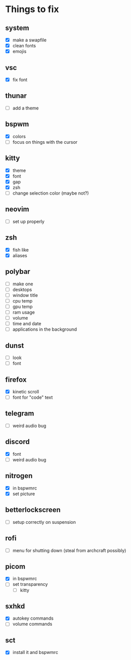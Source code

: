 # Things to fix

## system

- [x] make a swapfile
- [x] clean fonts
- [x] emojis

## vsc

- [x] fix font

## thunar

- [ ] add a theme

## bspwm

- [x] colors
- [ ] focus on things with the cursor

## kitty

- [x] theme
- [x] font
- [x] gap
- [x] zsh
- [ ] change selection color (maybe not?)

## neovim

- [ ] set up properly

## zsh

- [x] fish like
- [x] aliases

## polybar

- [ ] make one
- [ ] desktops
- [ ] window title
- [ ] cpu temp
- [ ] gpu temp
- [ ] ram usage
- [ ] volume
- [ ] time and date
- [ ] applications in the background

## dunst

- [ ] look
- [ ] font

## firefox

- [x] kinetic scroll
- [ ] font for "code" text

## telegram

- [ ] weird audio bug

## discord

- [x] font
- [ ] weird audio bug

## nitrogen

- [x] in bspwmrc
- [x] set picture

## betterlockscreen

- [ ] setup correctly on suspension

## rofi

- [ ] menu for shutting down (steal from archcraft possibly)

## picom

- [x] in bspwmrc
- [ ] set transparency
  - [ ] kitty

## sxhkd

- [x] autokey commands
- [ ] volume commands

## sct

- [x] install it and bspwmrc
